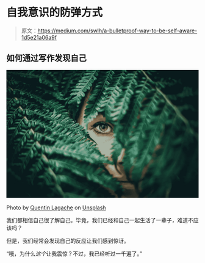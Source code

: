 # 自我意识的防弹方式

> 原文：<https://medium.com/swlh/a-bulletproof-way-to-be-self-aware-1d5e21a06a9f>

## 如何通过写作发现自己

![](img/6e080d8b5aa1d66e9daa2d857cfbb35a.png)

Photo by [Quentin Lagache](https://unsplash.com/@quentinlagache?utm_source=unsplash&utm_medium=referral&utm_content=creditCopyText) on [Unsplash](https://unsplash.com/search/photos/eye?utm_source=unsplash&utm_medium=referral&utm_content=creditCopyText)

我们都相信自己很了解自己。毕竟，我们已经和自己一起生活了一辈子，难道不应该吗？

但是，我们经常会发现自己的反应让我们感到惊讶。

“哦，为什么*这个*让我震惊？不过，我已经听过一千遍了。”